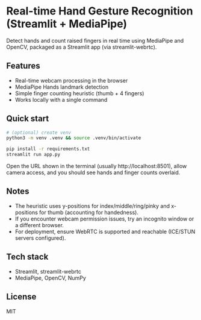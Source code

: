 # Real-time Hand Gesture Recognition (Streamlit + MediaPipe)

Detect hands and count raised fingers in real time using MediaPipe and OpenCV, packaged as a Streamlit app (via streamlit-webrtc).

## Features
- Real-time webcam processing in the browser
- MediaPipe Hands landmark detection
- Simple finger counting heuristic (thumb + 4 fingers)
- Works locally with a single command

## Quick start
```bash
# (optional) create venv
python3 -m venv .venv && source .venv/bin/activate

pip install -r requirements.txt
streamlit run app.py
```
Open the URL shown in the terminal (usually http://localhost:8501), allow camera access, and you should see hands and finger counts overlaid.

## Notes
- The heuristic uses y-positions for index/middle/ring/pinky and x-positions for thumb (accounting for handedness).
- If you encounter webcam permission issues, try an incognito window or a different browser.
- For deployment, ensure WebRTC is supported and reachable (ICE/STUN servers configured).

## Tech stack
- Streamlit, streamlit-webrtc
- MediaPipe, OpenCV, NumPy

## License
MIT